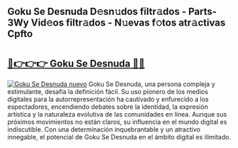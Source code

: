 ## Goku Se Desnuda D𝚎sn𝚞dos filtr𝚊dos - Parts-3Wy Vid𝚎os filtr𝚊dos - N𝚞evas f𝚘tos atr𝚊ctivas Cpfto

# <h2><a href="http://mb3kxn.tromn.icu/?c=Goku+Se+Desnuda">🔗👉👉👉 Goku Se Desnuda 🔗🔗</a></h2>

[![Goku Se Desnuda nuevo](https://i.imgur.com/pEAQMta.gif)](http://mb3kxn.tromn.icu/?c=Goku+Se+Desnuda)
Goku Se Desnuda, una persona compleja y estimulante, desafía la definición fácil. Su uso pionero de los medios digitales para la autorrepresentación ha cautivado y enfurecido a los espectadores, encendiendo debates sobre la identidad, la expresión artística y la naturaleza evolutiva de las comunidades en línea. Aunque sus próximos movimientos no están claros, su influencia en el mundo digital es indiscutible. Con una determinación inquebrantable y un atractivo innegable, el potencial de Goku Se Desnuda en el ámbito digital es ilimitado.
